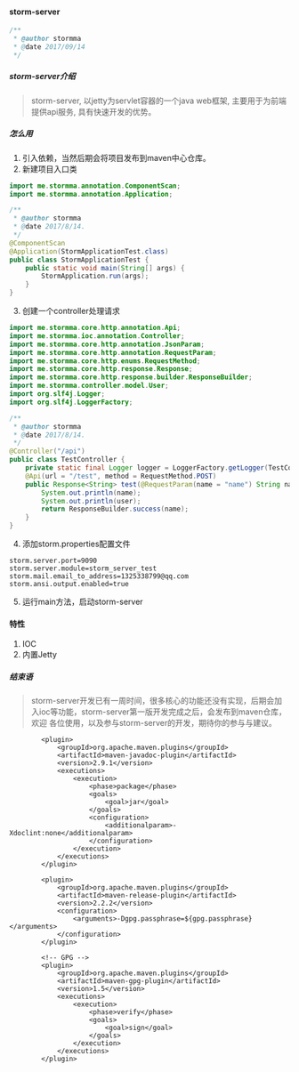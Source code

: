 #### storm-server

```java
/**
 * @author stormma
 * @date 2017/09/14
 */
```

##### storm-server介绍
> storm-server, 以jetty为servlet容器的一个java web框架, 主要用于为前端提供api服务, 具有快速开发的优势。
##### 怎么用
1. 引入依赖，当然后期会将项目发布到maven中心仓库。
2. 新建项目入口类
``` java
import me.stormma.annotation.ComponentScan;
import me.stormma.annotation.Application;

/**
 * @author stormma
 * @date 2017/8/14.
 */
@ComponentScan
@Application(StormApplicationTest.class)
public class StormApplicationTest {
    public static void main(String[] args) {
        StormApplication.run(args);
    }
}
```

3. 创建一个controller处理请求

```java
import me.stormma.core.http.annotation.Api;
import me.stormma.ioc.annotation.Controller;
import me.stormma.core.http.annotation.JsonParam;
import me.stormma.core.http.annotation.RequestParam;
import me.stormma.core.http.enums.RequestMethod;
import me.stormma.core.http.response.Response;
import me.stormma.core.http.response.builder.ResponseBuilder;
import me.stormma.controller.model.User;
import org.slf4j.Logger;
import org.slf4j.LoggerFactory;

/**
 * @author stormma
 * @date 2017/8/14.
 */
@Controller("/api")
public class TestController {
    private static final Logger logger = LoggerFactory.getLogger(TestController.class);
    @Api(url = "/test", method = RequestMethod.POST)
    public Response<String> test(@RequestParam(name = "name") String name, @JsonParam User user) {
        System.out.println(name);
        System.out.println(user);
        return ResponseBuilder.success(name);
    }
}
```

4. 添加storm.properties配置文件

```properties
storm.server.port=9090
storm.server.module=storm_server_test
storm.mail.email_to_address=1325338799@qq.com
storm.ansi.output.enabled=true
```
5. 运行main方法，启动storm-server

#### 特性
1. IOC
2. 内置Jetty
##### 结束语
> storm-server开发已有一周时间，很多核心的功能还没有实现，后期会加入ioc等功能，storm-server第一版开发完成之后，会发布到maven仓库，欢迎
各位使用，以及参与storm-server的开发，期待你的参与与建议。



<!-- Javadoc -->
            <plugin>
                <groupId>org.apache.maven.plugins</groupId>
                <artifactId>maven-javadoc-plugin</artifactId>
                <version>2.9.1</version>
                <executions>
                    <execution>
                        <phase>package</phase>
                        <goals>
                            <goal>jar</goal>
                        </goals>
                        <configuration>
                            <additionalparam>-Xdoclint:none</additionalparam>
                        </configuration>
                    </execution>
                </executions>
            </plugin>

            <plugin>
                <groupId>org.apache.maven.plugins</groupId>
                <artifactId>maven-release-plugin</artifactId>
                <version>2.2.2</version>
                <configuration>
                    <arguments>-Dgpg.passphrase=${gpg.passphrase}</arguments>
                </configuration>
            </plugin>

            <!-- GPG -->
            <plugin>
                <groupId>org.apache.maven.plugins</groupId>
                <artifactId>maven-gpg-plugin</artifactId>
                <version>1.5</version>
                <executions>
                    <execution>
                        <phase>verify</phase>
                        <goals>
                            <goal>sign</goal>
                        </goals>
                    </execution>
                </executions>
            </plugin>
